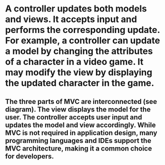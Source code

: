 # A controller updates both models and views. It accepts input and performs the corresponding update. For example, a controller can update a model by changing the attributes of a character in a video game. It may modify the view by displaying the updated character in the game.
## The three parts of MVC are interconnected (see diagram). The view displays the model for the user. The controller accepts user input and updates the model and view accordingly. While MVC is not required in application design, many programming languages and IDEs support the MVC architecture, making it a common choice for developers.